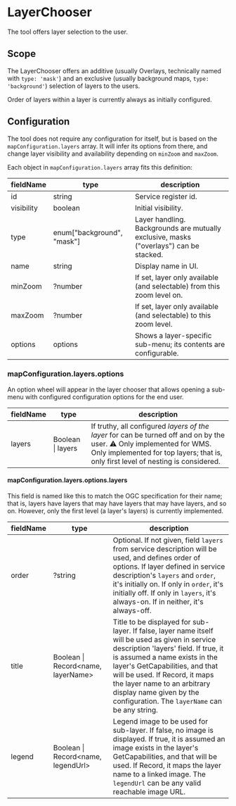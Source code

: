 # LayerChooser

The tool offers layer selection to the user.

## Scope

The LayerChooser offers an additive (usually Overlays, technically named with `type: 'mask'`) and an exclusive (usually background maps, `type: 'background'`) selection of layers to the users.

Order of layers within a layer is currently always as initially configured.

## Configuration

The tool does not require any configuration for itself, but is based on the `mapConfiguration.layers` array. It will infer its options from there, and change layer visibility and availability depending on `minZoom` and `maxZoom`.

Each object in `mapConfiguration.layers` array fits this definition:

| fieldName  | type                       | description                                                                            |
| ---------- | -------------------------- | -------------------------------------------------------------------------------------- |
| id         | string                     | Service register id.                                                                   |
| visibility | boolean                    | Initial visibility.                                                                    |
| type       | enum["background", "mask"] | Layer handling. Backgrounds are mutually exclusive, masks ("overlays") can be stacked. |
| name       | string                     | Display name in UI.                                                                    |
| minZoom    | ?number                    | If set, layer only available (and selectable) from this zoom level on.                 |
| maxZoom    | ?number                    | If set, layer only available (and selectable) to this zoom level.                      |
| options    | options                    | Shows a layer-specific sub-menu; its contents are configurable.                        |

### mapConfiguration.layers.options

An option wheel will appear in the layer chooser that allows opening a sub-menu with configured configuration options for the end user.

| fieldName | type              | description                                                                                                                                                                                                 |
| --------- | ----------------- | ----------------------------------------------------------------------------------------------------------------------------------------------------------------------------------------------------------- |
| layers    | Boolean \| layers | If truthy, all configured _layers of the layer_ for can be turned off and on by the user. ⚠️ Only implemented for WMS. Only implemented for top layers; that is, only first level of nesting is considered. |

#### mapConfiguration.layers.options.layers

This field is named like this to match the OGC specification for their name; that is, layers have layers that may have layers that may have layers, and so on. However, only the first level (a layer's layers) is currently implemented.

| fieldName | type                               | description                                                                                                                                                                                                                                                                                                                                             |
| --------- | ---------------------------------- | ------------------------------------------------------------------------------------------------------------------------------------------------------------------------------------------------------------------------------------------------------------------------------------------------------------------------------------------------------- |
| order     | ?string                            | Optional. If not given, field `layers` from service description will be used, and defines order of options. If layer defined in service description's `layers` and `order`, it's initially on. If only in `order`, it's initially off. If only in `layers`, it's always-on. If in neither, it's always-off.                                             |
| title     | Boolean \| Record<name, layerName> | Title to be displayed for sub-layer. If false, layer name itself will be used as given in service description 'layers' field. If true, it is assumed a name exists in the layer's GetCapabilities, and that will be used. If Record, it maps the layer name to an arbitrary display name given by the configuration. The `layerName` can be any string. |
| legend    | Boolean \| Record<name, legendUrl> | Legend image to be used for sub-layer. If false, no image is displayed. If true, it is assumed an image exists in the layer's GetCapabilities, and that will be used. If Record, it maps the layer name to a linked image. The `legendUrl` can be any valid reachable image URL.                                                                        |
